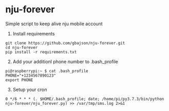 # nju-forever
Simple script to keep alive nju mobile account

1. Install requirements
```
git clone https://github.com/gbajson/nju-forever.git
cd nju-forever
pip install -r requirements.txt
```

2. Add your additionl phone number to .bash_profile
```
pi@raspberrypi:~ $ cat .bash_profile
PHONE="+1234567890123"
export PHONE
```

3. Setup your cron
```
0 */6 * * * (. $HOME/.bash_profile; date; /home/pi/py3.7.3/bin/python nju-forever/nju_forever.py) >> /var/tmp/sms.log 2>&1

```
